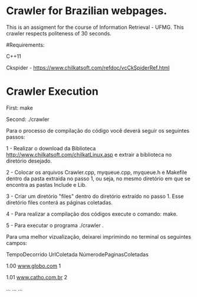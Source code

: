 # Crawler for Brazilian webpages.
This is an assigment for the course of Information Retrieval - UFMG. This crawler respects politeness of 30 seconds.


#Requirements:

C++11

Ckspider - https://www.chilkatsoft.com/refdoc/vcCkSpiderRef.html


# Crawler Execution
First: make

Second: ./crawler


Para o processo de compilação do código você deverá seguir os seguintes passos:


1 - Realizar o download da Biblioteca http://www.chilkatsoft.com/chilkatLinux.asp e extrair a biblioteca no diretório desejado.

2 - Colocar os arquivos Crawler.cpp, myqueue.cpp, myqueue.h e Makefile dentro da pasta extraida no passo 1, ou seja,  no mesmo diretório em que se encontra as pastas Include e Lib.

3 - Criar um diretório "files" dentro do diretório extraído no passo 1. Esse diretório files conterá as páginas coletadas.

4 - Para realizar a compilação dos códigos execute o comando: make.

5 - Para executar o programa ./crawler .


Para uma melhor vizualização, deixarei imprimindo no terminal os seguintes campos:

TempoDecorrido		UrlColetada 		NúmerodePaginasColetadas

1.00			  www.globo.com			    1

1.01		  	www.catho.com.br	  	2

...		      	...			            ...


